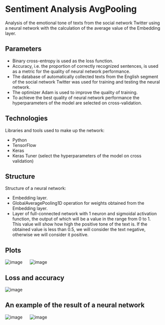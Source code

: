 # Sentiment Analysis AvgPooling

Analysis of the emotional tone of texts from the social network Twitter using a neural network with the calculation of the average value of the Embedding layer.

## Parameters

<ul>
	<li>Binary cross-entropy is used as the loss function.</li>
	<li>Accuracy, i.e. the proportion of correctly recognized sentences, is used as a metric for the quality of neural network performance.</li>
	<li>The database of automatically collected texts from the English segment of the social network Twitter was used for training and testing the neural network.</li>
	<li>The optimizer Adam is used to improve the quality of training.</li>
	<li>To achieve the best quality of neural network performance the hyperparameters of the model are selected on cross-validation.</li>
</ul>
	
## Technologies

<p>Libraries and tools used to make up the network:</p>

<ul>
	<li>Python</li>
  	<li>TensorFlow</li>
  	<li>Keras</li>
  	<li>Keras Tuner (select the hyperparameters of the model on cross validation)</li>
</ul>

## Structure

Structure of a neural network:<br>
<ul>
	<li>Embedding layer.</li>
  	<li>GlobalAveragePooling1D operation for weights obtained from the Embedding layer.</li>
  	<li>Layer of full-connected network with 1 neuron and sigmoidal activation function, the output of which will be a value in the range from 0 to 1. This value will show how high the positive tone of the text is. If the obtained value is less than 0.5, we will consider the text negative, otherwise we will consider it positive.</li>
</ul>

## Plots

![image](https://user-images.githubusercontent.com/54866075/126513310-c13e72a8-cc18-447a-821c-9151cb6569f0.png)      ![image](https://user-images.githubusercontent.com/54866075/126513376-ecbd2660-c5f6-4125-a3eb-8b1a3f02986d.png)

## Loss and accuracy

![image](https://user-images.githubusercontent.com/54866075/126513807-001a5d0f-2032-4174-926b-b199dfc7090e.png)

## An example of the result of a neural network

![image](https://user-images.githubusercontent.com/54866075/126514154-f9629967-3066-44a2-a4b2-e37b5a2d9811.png)      ![image](https://user-images.githubusercontent.com/54866075/126514186-d424cba3-2350-42c1-aaec-76cc59a72bb4.png)
